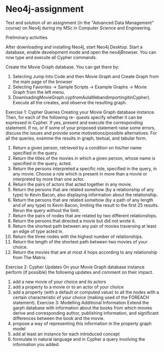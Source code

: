 # Neo4j-assignment
Text and solution of an assignment (in the "Advanced Data Management" course) on Neo4j during my MSc in Computer Science and Engineering.

Preliminary activities

After downloading and installing Neo4j, start Neo4j Desktop. Start a database, enable development mode and open the neo4jBrowser. You can now type and execute all Cypher commands.

Create the Movie Graph database. You can get there by:
1) Selecting Jump Into Code and then Movie Graph and Create Graph from
the main page of the browser
2) Selecting Favorites → Sample Scripts → Example Graphs → Movie Graph from the left menu.
3) DownloadingMovieGraph.cypfromAulaWebandimportingitinCypher). Execute all the creates, and observe the resulting graph.


Exercise 1: Cypher Queries
Creating your Movie Graph database instance. Then, for each of the following re- quests specify whether it can be expressed in Cypher. If yes, present and execute the corresponding statement. If no, or if some of your proposed statement raise some errors, discuss the issues and provide some motivations/possible alternatives.
For all the queries, examine the results in graph, textual, and tabular form.
1. Return a given person, retrieved by a condition on his/her name specified in the query.
2. Return the titles of the movies in which a given person, whose name is specified in the query, acted.
3. Return the persons interpreted a specific role, specified in the query, in any movie. Choose a role which is present in more than a movie or interpreted by more than one actor.
4. Return the pairs of actors that acted together in any movie.
5. Return the persons that are related somehow (by a relationship of any type) to Kevin Bacon, also displaying information about the relationship.
6. Return the persons that are related somehow (by a path of any length and of any type) to Kevin Bacon, limiting the result to the first 25 results. Rerun the query without the limit.
7. Return the pairs of nodes that are related by two different relationships.
8. Return the persons that directed a movie but did not wrote it.
9. Return the shortest path between any pair of movies traversing at least an edge of type acted in.
10. Return the three nodes with the highest number of relationships.
11. Return the length of the shortest path between two movies of your choice.
12. Return the movies that are at most 4 hops according to any relationship from The Matrix.
 
Exercise 2: Cypher Updates
On your Movie Graph database instance perform (if possible) the following updates and comment on their impact.
1. add a new movie of your choice and its actors
2. add a property to a movie or to an actor of your choice
3. add a property (with a default or computed value) to all the nodes with a certain characteristic of your choice (making used of the FOREACH statement).
Exercise 3: Modelling Additional Information
Extend the garph database with information about the books from which movies derive and corresponding author, publishing information, and significant differences between the book and the movie.
1. propose a way of representing this information in the property graph model
2. add at least an instance for each introduced concept
3. formulate in natural language and in Cypher a query involving the information you added.
